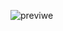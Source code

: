 ![previwe](https://user-images.githubusercontent.com/109735566/190942136-7f5bf194-d62d-4bd5-9262-14813842763c.GIF)
